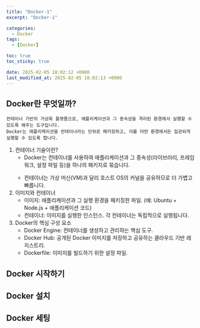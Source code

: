 ```yaml
---
title: "Docker-1"
excerpt: "Docker-1"

categories:
  - Docker
tags:
  - [Docker]

toc: true
toc_sticky: true

date: 2025-02-05 18:02:12 +0900
last_modified_at: 2025-02-05 18:02:13 +0900
---
```


## Docker란 무엇일까?

    컨테이너 기반의 가상화 플랫폼으로, 애플리케이션과 그 종속성을 격리된 환경에서 실행할 수 있도록 해주는 도구입니다.
    Docker는 애플리케이션을 컨테이너라는 단위로 패키징하고, 이를 어떤 환경에서든 일관되게 실행할 수 있도록 합니다.

1. 컨테이너 기술이란?
   - Docker는 컨테이너를 사용하여 애플리케이션과 그 종속성(라이브러리, 프레임워크, 설정 파일 등)을 하나의 패키지로 묶습니다.</p>
   - 컨테이너는 가상 머신(VM)과 달리 호스트 OS의 커널을 공유하므로 더 가볍고 빠릅니다.
2. 이미지와 컨테이너
   - 이미지: 애플리케이션과 그 실행 환경을 패키징한 파일. (예: Ubuntu + Node.js + 애플리케이션 코드)
   - 컨테이너: 이미지를 실행한 인스턴스. 각 컨테이너는 독립적으로 실행됩니다.
3. Docker의 핵심 구성 요소
   - Docker Engine: 컨테이너를 생성하고 관리하는 핵심 도구.
   - Docker Hub: 공개된 Docker 이미지를 저장하고 공유하는 클라우드 기반 레지스트리.
   - Dockerfile: 이미지를 빌드하기 위한 설정 파일.

## Docker 시작하기

## Docker 설치

## Docker 세팅
